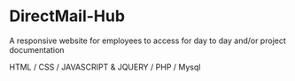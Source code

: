 # DirectMail-Hub
A responsive website for employees to access for day to day and/or project documentation 

HTML / CSS / JAVASCRIPT & JQUERY / PHP / Mysql 

